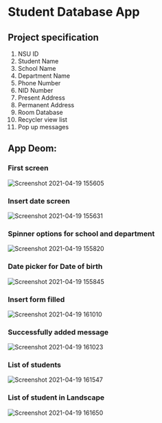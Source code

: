 # Student Database App

## Project specification
1. NSU ID
2. Student Name
3. School Name
4. Department Name
5. Phone Number
6. NID Number
7. Present Address
8. Permanent Address
9. Room Database
10. Recycler view list
11. Pop up messages

## App Deom:

### First screen
![Screenshot 2021-04-19 155605](https://user-images.githubusercontent.com/52270073/115221407-7398ee00-a12b-11eb-9df6-dfd8eebd03af.png)

### Insert date screen
![Screenshot 2021-04-19 155631](https://user-images.githubusercontent.com/52270073/115221448-814e7380-a12b-11eb-81d0-b3170d327d1e.png)

### Spinner options for school and department
![Screenshot 2021-04-19 155820](https://user-images.githubusercontent.com/52270073/115221517-93301680-a12b-11eb-85fe-68b4129eabc7.png)

### Date picker for Date of birth
![Screenshot 2021-04-19 155845](https://user-images.githubusercontent.com/52270073/115221549-9c20e800-a12b-11eb-9a4d-c099b41b0f91.png)

### Insert form filled
![Screenshot 2021-04-19 161010](https://user-images.githubusercontent.com/52270073/115221609-ae9b2180-a12b-11eb-986c-189e37a7d0d8.png)

### Successfully added message
![Screenshot 2021-04-19 161023](https://user-images.githubusercontent.com/52270073/115221675-bc50a700-a12b-11eb-98ec-9ae3771c92c2.png)

### List of students
![Screenshot 2021-04-19 161547](https://user-images.githubusercontent.com/52270073/115221746-cf637700-a12b-11eb-858c-45df8e3248cf.png)

### List of student in Landscape
![Screenshot 2021-04-19 161650](https://user-images.githubusercontent.com/52270073/115221819-e013ed00-a12b-11eb-817c-1fb8203da355.png)

